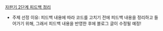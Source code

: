 <a href="https://velog.io/@liswktjs/%EC%9A%B0%ED%85%8C%EC%BD%94-%EC%9E%90%ED%8C%90%EA%B8%B0-%EB%AF%B8%EC%85%98-2%EB%8B%A8%EA%B3%84-%ED%94%BC%EB%93%9C%EB%B0%B1-%EC%A0%95%EB%A6%AC">자판기 2단계 피드백 정리</a>

- 주제 선정 이유: 피드백 내용에 따라 코드를 고치기 전에 피드백 내용을 정리하고 들어가기 위해, 그래서 피드백 내용을 반영한 후에 블로그 글이 수정될 예정!

